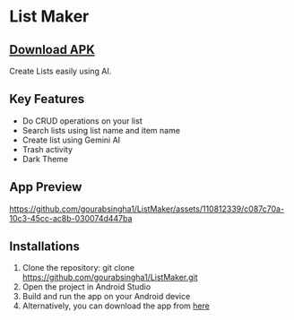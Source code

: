 # List Maker
## [Download APK](https://drive.google.com/file/d/16ppY9kSv3u-dl0xPxhxy6Gur8iPm6MQG/view?usp=sharing)

Create Lists easily using AI.

## Key Features
- Do CRUD operations on your list
- Search lists using list name and item name
- Create list using Gemini AI
- Trash activity
- Dark Theme

## App Preview
https://github.com/gourabsingha1/ListMaker/assets/110812339/c087c70a-10c3-45cc-ac8b-030074d447ba

## Installations
1. Clone the repository: git clone https://github.com/gourabsingha1/ListMaker.git
2. Open the project in Android Studio
3. Build and run the app on your Android device
4. Alternatively, you can download the app from [here](https://drive.google.com/file/d/16ppY9kSv3u-dl0xPxhxy6Gur8iPm6MQG/view?usp=sharing)
